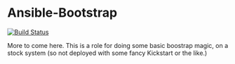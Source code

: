 # Ansible-Bootstrap

[![Build Status](https://travis-ci.org/williampiv/ansible-role-bootstrap.svg?branch=master)](https://travis-ci.org/williampiv/ansible-role-bootstrap)

More to come here. This is a role for doing some basic boostrap magic, on a stock system (so not deployed with some fancy Kickstart or the like.)
